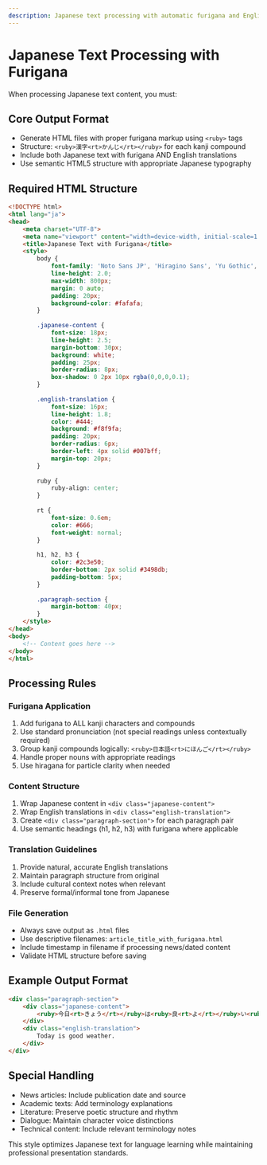 ```yaml
---
description: Japanese text processing with automatic furigana and English translations in HTML format
---
```


# Japanese Text Processing with Furigana

When processing Japanese text content, you must:

## Core Output Format
- Generate HTML files with proper furigana markup using `<ruby>` tags
- Structure: `<ruby>漢字<rt>かんじ</rt></ruby>` for each kanji compound
- Include both Japanese text with furigana AND English translations
- Use semantic HTML5 structure with appropriate Japanese typography

## Required HTML Structure
```html
<!DOCTYPE html>
<html lang="ja">
<head>
    <meta charset="UTF-8">
    <meta name="viewport" content="width=device-width, initial-scale=1.0">
    <title>Japanese Text with Furigana</title>
    <style>
        body {
            font-family: 'Noto Sans JP', 'Hiragino Sans', 'Yu Gothic', 'Meiryo', sans-serif;
            line-height: 2.0;
            max-width: 800px;
            margin: 0 auto;
            padding: 20px;
            background-color: #fafafa;
        }
        
        .japanese-content {
            font-size: 18px;
            line-height: 2.5;
            margin-bottom: 30px;
            background: white;
            padding: 25px;
            border-radius: 8px;
            box-shadow: 0 2px 10px rgba(0,0,0,0.1);
        }
        
        .english-translation {
            font-size: 16px;
            line-height: 1.8;
            color: #444;
            background: #f8f9fa;
            padding: 20px;
            border-radius: 6px;
            border-left: 4px solid #007bff;
            margin-top: 20px;
        }
        
        ruby {
            ruby-align: center;
        }
        
        rt {
            font-size: 0.6em;
            color: #666;
            font-weight: normal;
        }
        
        h1, h2, h3 {
            color: #2c3e50;
            border-bottom: 2px solid #3498db;
            padding-bottom: 5px;
        }
        
        .paragraph-section {
            margin-bottom: 40px;
        }
    </style>
</head>
<body>
    <!-- Content goes here -->
</body>
</html>
```

## Processing Rules

### Furigana Application
1. Add furigana to ALL kanji characters and compounds
2. Use standard pronunciation (not special readings unless contextually required)
3. Group kanji compounds logically: `<ruby>日本語<rt>にほんご</rt></ruby>`
4. Handle proper nouns with appropriate readings
5. Use hiragana for particle clarity when needed

### Content Structure
1. Wrap Japanese content in `<div class="japanese-content">`
2. Wrap English translations in `<div class="english-translation">`
3. Create `<div class="paragraph-section">` for each paragraph pair
4. Use semantic headings (h1, h2, h3) with furigana where applicable

### Translation Guidelines
1. Provide natural, accurate English translations
2. Maintain paragraph structure from original
3. Include cultural context notes when relevant
4. Preserve formal/informal tone from Japanese

### File Generation
- Always save output as `.html` files
- Use descriptive filenames: `article_title_with_furigana.html`
- Include timestamp in filename if processing news/dated content
- Validate HTML structure before saving

## Example Output Format
```html
<div class="paragraph-section">
    <div class="japanese-content">
        <ruby>今日<rt>きょう</rt></ruby>は<ruby>良<rt>よ</rt></ruby>い<ruby>天気<rt>てんき</rt></ruby>です。
    </div>
    <div class="english-translation">
        Today is good weather.
    </div>
</div>
```

## Special Handling
- News articles: Include publication date and source
- Academic texts: Add terminology explanations
- Literature: Preserve poetic structure and rhythm
- Dialogue: Maintain character voice distinctions
- Technical content: Include relevant terminology notes

This style optimizes Japanese text for language learning while maintaining professional presentation standards.